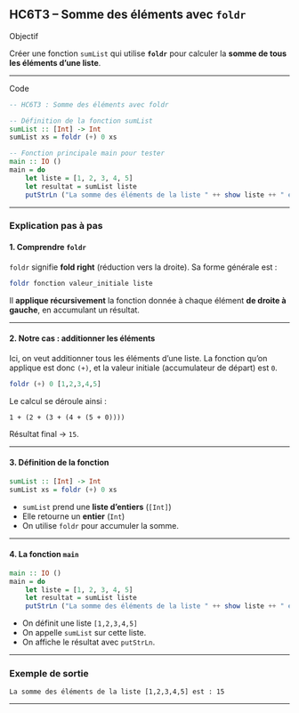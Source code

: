 HC6T3 – Somme des éléments avec `foldr`
---

Objectif

Créer une fonction `sumList` qui utilise **`foldr`** pour calculer la **somme de tous les éléments d’une liste**.

---

Code 

```haskell
-- HC6T3 : Somme des éléments avec foldr

-- Définition de la fonction sumList
sumList :: [Int] -> Int
sumList xs = foldr (+) 0 xs

-- Fonction principale main pour tester
main :: IO ()
main = do
    let liste = [1, 2, 3, 4, 5]
    let resultat = sumList liste
    putStrLn ("La somme des éléments de la liste " ++ show liste ++ " est : " ++ show resultat)
```

---

### Explication pas à pas

#### 1. Comprendre `foldr`

`foldr` signifie **fold right** (réduction vers la droite).
Sa forme générale est :

```haskell
foldr fonction valeur_initiale liste
```
 Il **applique récursivement** la fonction donnée à chaque élément **de droite à gauche**, en accumulant un résultat.

---

#### 2. Notre cas : additionner les éléments

Ici, on veut additionner tous les éléments d’une liste.
La fonction qu’on applique est donc `(+)`, et la valeur initiale (accumulateur de départ) est `0`.

```haskell
foldr (+) 0 [1,2,3,4,5]
```

Le calcul se déroule ainsi :

```
1 + (2 + (3 + (4 + (5 + 0))))
```

Résultat final → `15`.

---

#### 3. Définition de la fonction

```haskell
sumList :: [Int] -> Int
sumList xs = foldr (+) 0 xs
```

* `sumList` prend une **liste d’entiers** (`[Int]`)
* Elle retourne un **entier** (`Int`)
* On utilise `foldr` pour accumuler la somme.

---

#### 4. La fonction `main`

```haskell
main :: IO ()
main = do
    let liste = [1, 2, 3, 4, 5]
    let resultat = sumList liste
    putStrLn ("La somme des éléments de la liste " ++ show liste ++ " est : " ++ show resultat)
```

* On définit une liste `[1,2,3,4,5]`
* On appelle `sumList` sur cette liste.
* On affiche le résultat avec `putStrLn`.

---

###  Exemple de sortie

```
La somme des éléments de la liste [1,2,3,4,5] est : 15
```

---
